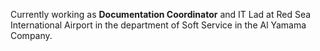 Currently working as **Documentation Coordinator** and IT Lad at Red Sea International Airport in the department of Soft Service in the Al Yamama Company.

